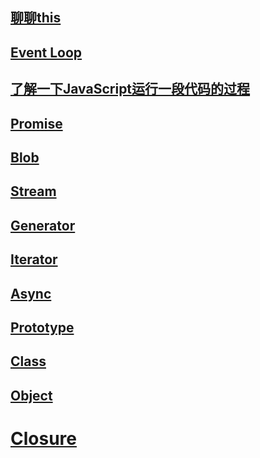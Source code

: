 ## [聊聊this](../js/this.md)

## [Event Loop](../js/eventLoop)

## [了解一下JavaScript运行一段代码的过程](../js/running-process)

## [Promise](../js/Promise)

## [Blob](../js/Blob)

## [Stream](../js/Stream)

## [Generator](../js/Generator)

## [Iterator](../js/Iterator)

## [Async](../js/Async)

## [Prototype](../js/Prototype)

## [Class](../js/Class)

## [Object](../js/Object)

# [Closure](../js/Closure.md)


